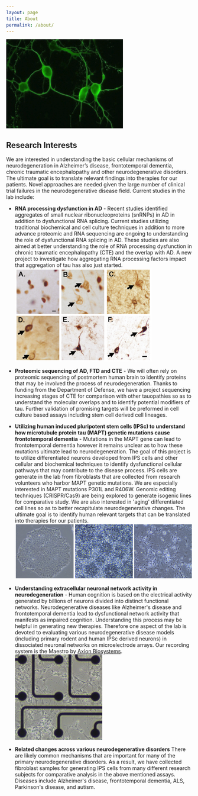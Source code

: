 ```yaml
---
layout: page
title: About
permalink: /about/
---
```


![Green neurons](https://github.com/haleslab/haleslab.github.io/blob/master/Greenneurons.png?raw=true "Primary mouse cortical neurons labeled with MAP2")

## Research Interests

We are interested in understanding the basic cellular mechanisms of neurodegeneration in Alzheimer’s disease, frontotemporal dementia, chronic traumatic encephalopathy and other neurodegenerative disorders. The ultimate goal is to translate relevant findings into therapies for our patients. Novel approaches are needed given the large number of clinical trial failures in the neurodegenerative disease field. Current studies in the lab include:


* **RNA processing dysfunction in AD** - Recent studies identified aggregates of small nuclear ribonucleoproteins (snRNPs) in AD in addition to dysfunctional RNA splicing. Current studies utilizing traditional biochemical and cell culture techniques in addition to more advance proteomic and RNA sequencing are ongoing to understanding the role of dysfunctional RNA splicing in AD. These studies are also aimed at better understanding the role of RNA processing dysfunction in chronic traumatic encephalopathy (CTE) and the overlap with AD. A new project to investigate how aggregating RNA processing factors impact that aggregation of tau has also just started.
![RNA processing factor aggregates](https://github.com/haleslab/haleslab.github.io/blob/master/snRNP%20tangle%20figure.png?raw=true "Immunohistochemistry staining of RNA processing factors in postmortem human brain. A: control, B-D: Alzheimer's disease, and E-F: CTE")

* **Proteomic sequencing of AD, FTD and CTE** - We will often rely on proteomic sequencing of postmortem human brain to identify proteins that may be involved the process of neurodegeneration. Thanks to funding from the Department of Defense, we have a project sequencing increasing stages of CTE for comparison with other tauopathies so as to understand the molecular overlaps and to identify potential modifiers of tau.  Further validation of promising targets will be preformed in cell culture based assays including stem cell derived cell lineages.

* **Utilizing human induced pluripotent stem cells (IPSc) to understand how microtubule protein tau (MAPT) genetic mutations cause frontotemporal dementia** - Mutations in the MAPT gene can lead to frontotemporal dementia however it remains unclear as to how these mutations ultimate lead to neurodegeneration.  The goal of this project is to utilize differentiated neurons developed from IPS cells and other cellular and biochemical techniques to identify dysfunctional cellular pathways that may contribute to the disease process. IPS cells are generate in the lab from fibroblasts that are collected from research volunteers who harbor MAPT genetic mutations.  We are especially interested in MAPT mutations P301L and R406W. Genomic editing techniques (CRISPR/Cas9) are being explored to generate isogenic lines for comparative study. We are also interested in 'aging' differentiated cell lines so as to better recapitulate neurodegenerative changes. The ultimate goal is to identify human relevant targets that can be translated into therapies for our patients.
![IPS to neuron figure](https://github.com/haleslab/haleslab.github.io/blob/master/IPS%20to%20neuron.png?raw=true "Left: Stem cell colony, Middle: neural rosettes, Right: IPSc derived neurons")

* **Understanding extracellular neuronal network activity in neurodegeneration** - Human cognition is based on the electrical activity generated by billions of neurons divided into distinct functional networks. Neurodegenerative diseases like Alzheimer's disease and frontotemporal dementia lead to dysfunctional network activity that manifests as impaired cognition. Understanding this process may be helpful in generating new therapies. Therefore one aspect of the lab is devoted to evaluating various neurodegenerative disease models (including primary rodent and human IPSc derived neurons) in dissociated neuronal networks on microelectrode arrays.  Our recording system is the Maestro by [Axion Biosystems](http://www.axionbiosystems.com/).
![IPS neuron on MEA](https://github.com/haleslab/haleslab.github.io/blob/master/IPSneuronsonMEAcopy.jpg?raw=true "IPSc derived neurons on a MEA")

* **Related changes across various neurodegenerative disorders** There are likely common mechanisms that are important for many of the primary neurodegenerative disorders.  As a result, we have collected fibroblast samples for generating IPS cells from many different research subjects for comparative analysis in the above mentioned assays.  Diseases include Alzheimer's disease, frontotemporal dementia, ALS, Parkinson's disease, and autism.
